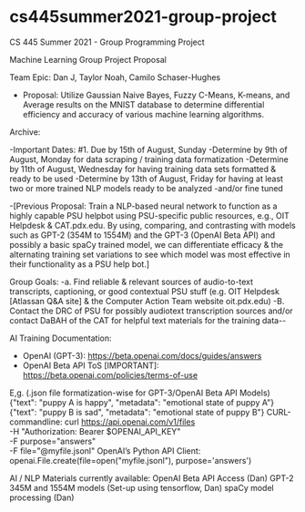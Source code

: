 # cs445summer2021-group-project
CS 445 Summer 2021 - Group Programming Project


Machine Learning Group Project Proposal


Team Epic: Dan J, Taylor Noah, Camilo Schaser-Hughes

- Proposal: Utilize Gaussian Naive Bayes, Fuzzy C-Means, K-means, and Average results on the MNIST database to determine differential efficiency and accuracy of various machine learning algorithms.







Archive:

-Important Dates: #1. Due by 15th of August, Sunday
-Determine by 9th of August, Monday for data scraping / training data formatization
-Determine by 11th of August, Wednesday for having training data sets formatted & ready to be used
-Determine by 13th of August, Friday for having at least two or more trained NLP models ready to be analyzed -and/or fine tuned

-[Previous Proposal: Train a NLP-based neural network to function as a highly capable PSU helpbot using PSU-specific public resources, e.g., OIT Helpdesk & CAT.pdx.edu. By using, comparing, and contrasting with models such as GPT-2 (354M to 1554M) and the GPT-3 (OpenAI Beta API) and possibly a basic spaCy trained model, we can differentiate efficacy & the alternating training set variations to see which model was most effective in their functionality as a PSU help bot.]


Group Goals: -a. Find reliable & relevant sources of audio-to-text transcripts, captioning, or good contextual PSU stuff (e.g. OIT Helpdesk [Atlassan Q&A site] & the Computer Action Team website oit.pdx.edu)
-B. Contact the DRC of PSU for possibly audiotext transcription sources and/or contact DaBAH of the CAT for helpful text materials for the training data--

AI Training Documentation:
- OpenAI (GPT-3): https://beta.openai.com/docs/guides/answers
- OpenAI Beta API ToS [IMPORTANT]: https://beta.openai.com/policies/terms-of-use

E,g. (.json file formatization-wise for GPT-3/OpenAI Beta API Models)
{"text": "puppy A is happy", "metadata": "emotional state of puppy A"}
{"text": "puppy B is sad", "metadata": "emotional state of puppy B"}
CURL-commandline:
curl https://api.openai.com/v1/files \
  -H "Authorization: Bearer $OPENAI_API_KEY" \
  -F purpose="answers" \
  -F file="@myfile.jsonl"
OpenAI’s Python API Client:
openai.File.create(file=open("myfile.jsonl"), purpose='answers')

AI / NLP Materials currently available:
OpenAI Beta API Access (Dan)
GPT-2 345M and 1554M models (Set-up using tensorflow, Dan)
spaCy model processing (Dan)

